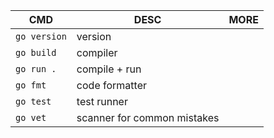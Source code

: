 CMD | DESC | MORE
--- | ---- | ----
`go version` | version |
`go build` | compiler |
`go run . ` | compile + run |
`go fmt` | code formatter |
`go test` | test runner | 
`go vet` | scanner for common mistakes
